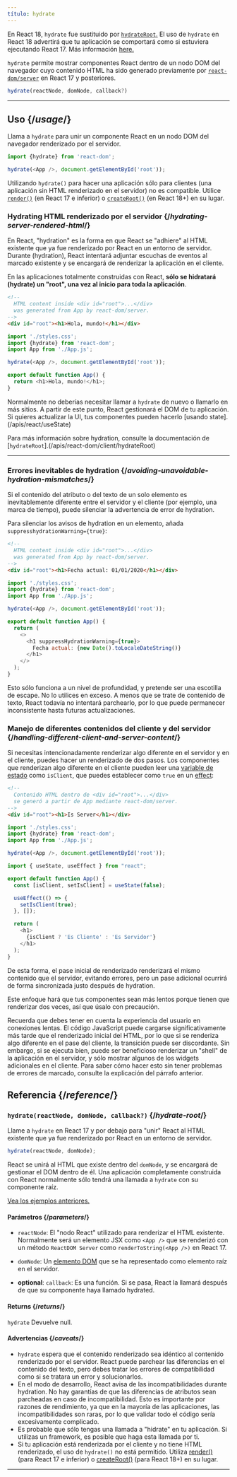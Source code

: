 ```yaml
---
título: hydrate
---
```

<Pitfall>

En React 18, `hydrate` fue sustituido por [`hydrateRoot`.](/apis/react-dom/client/hydrateRoot) El uso de `hydrate` en React 18 advertirá que tu aplicación se comportará como si estuviera ejecutando React 17. Más información [here.](https://reactjs.org/blog/2022/03/08/react-18-upgrade-guide.html#updates-to-client-rendering-apis)

</Pitfall>

<Intro>

`hydrate` permite mostrar componentes React dentro de un nodo DOM del navegador cuyo contenido HTML ha sido generado previamente por [`react-dom/server`](/apis/react-dom/server) en React 17 y posteriores.

```js
hydrate(reactNode, domNode, callback?)
```

</Intro>

<InlineToc />

---

## Uso {/*usage*/}

Llama a `hydrate` para unir un  <CodeStep step={1}>componente React</CodeStep> en un <CodeStep step={2}>nodo DOM del navegador</CodeStep> renderizado por el servidor.

```js [[1, 3, "document.getElementById('root')"], [2, 3, "<App />"]]
import {hydrate} from 'react-dom';

hydrate(<App />, document.getElementById('root'));
````

Utilizando `hydrate()` para hacer una aplicación sólo para clientes (una aplicación sin HTML renderizado en el servidor) no es compatible. Utilice [`render()`](/apis/react-dom/render) (en React 17 e inferior) o [`createRoot()`](/apis/react-dom/client/createRoot) (en React 18+) en su lugar.

### Hydrating HTML renderizado por el servidor {/*hydrating-server-rendered-html*/}

En React, "hydration" es la forma en que React se "adhiere" al HTML existente que ya fue renderizado por React en un entorno de servidor. Durante (hydration), React intentará adjuntar escuchas de eventos al marcado existente y se encargará de renderizar la aplicación en el cliente.

En las aplicaciones totalmente construidas con React, **sólo se hidratará (hydrate) un "root", una vez al inicio para toda la aplicación**.

<Sandpack>

```html public/index.html
<!--
  HTML content inside <div id="root">...</div>
  was generated from App by react-dom/server.
-->
<div id="root"><h1>Hola, mundo!</h1></div>
```

```js index.js active
import './styles.css';
import {hydrate} from 'react-dom';
import App from './App.js';

hydrate(<App />, document.getElementById('root'));
```

```js App.js
export default function App() {
  return <h1>Hola, mundo!</h1>;
}
```

</Sandpack>

Normalmente no deberías necesitar llamar a `hydrate` de nuevo o llamarlo en más sitios. A partir de este punto, React gestionará el DOM de tu aplicación. Si quieres actualizar la UI, tus componentes pueden hacerlo [usando state].(/apis/react/useState)

Para más información sobre hydration, consulte la documentación de [`hydrateRoot`].(/apis/react-dom/client/hydrateRoot)

---

### Errores inevitables de hydration {/*avoiding-unavoidable-hydration-mismatches*/}

Si el contenido del atributo o del texto de un solo elemento es inevitablemente diferente entre el servidor y el cliente (por ejemplo, una marca de tiempo), puede silenciar la advertencia de error de hydration.

Para silenciar los avisos de hydration en un elemento, añada `suppresshydrationWarning={true}`:

<Sandpack>

```html public/index.html
<!--
  HTML content inside <div id="root">...</div>
  was generated from App by react-dom/server.
-->
<div id="root"><h1>Fecha actual: 01/01/2020</h1></div>
```

```js index.js
import './styles.css';
import {hydrate} from 'react-dom';
import App from './App.js';

hydrate(<App />, document.getElementById('root'));
```

```js App.js active
export default function App() {
  return (
    <>
      <h1 suppressHydrationWarning={true}>
        Fecha actual: {new Date().toLocaleDateString()}
      </h1>
    </>
  );
}
```

</Sandpack>

Esto sólo funciona a un nivel de profundidad, y pretende ser una escotilla de escape. No lo utilices en exceso. A menos que se trate de contenido de texto, React todavía no intentará parchearlo, por lo que puede permanecer inconsistente hasta futuras actualizaciones.

### Manejo de diferentes contenidos del cliente y del servidor {/*handling-different-client-and-server-content*/}

Si necesitas intencionadamente renderizar algo diferente en el servidor y en el cliente, puedes hacer un renderizado de dos pasos. Los componentes que renderizan algo diferente en el cliente pueden leer una [variable de estado](/apis/react/useState) como `isClient`, que puedes establecer como `true` en un [effect](/apis/react/useEffect):

<Sandpack>

```html public/index.html
<!--
  Contenido HTML dentro de <div id="root">...</div>
  se generó a partir de App mediante react-dom/server.
-->
<div id="root"><h1>Is Server</h1></div>
```

```js index.js
import './styles.css';
import {hydrate} from 'react-dom';
import App from './App.js';

hydrate(<App />, document.getElementById('root'));
```

```js App.js active
import { useState, useEffect } from "react";

export default function App() {
  const [isClient, setIsClient] = useState(false);

  useEffect(() => {
    setIsClient(true);
  }, []);

  return (
    <h1>
      {isClient ? 'Es Cliente' : 'Es Servidor'}
    </h1>
  );
}
```

</Sandpack>

De esta forma, el pase inicial de renderizado renderizará el mismo contenido que el servidor, evitando errores, pero un pase adicional ocurrirá de forma sincronizada justo después de hydration.

<Pitfall>

Este enfoque hará que tus componentes sean más lentos porque tienen que renderizar dos veces, así que úsalo con precaución.

Recuerda que debes tener en cuenta la experiencia del usuario en conexiones lentas. El código JavaScript puede cargarse significativamente más tarde que el renderizado inicial del HTML, por lo que si se renderiza algo diferente en el pase del cliente, la transición puede ser discordante. Sin embargo, si se ejecuta bien, puede ser beneficioso renderizar un "shell" de la aplicación en el servidor, y sólo mostrar algunos de los widgets adicionales en el cliente. Para saber cómo hacer esto sin tener problemas de errores de marcado, consulte la explicación del párrafo anterior.

</Pitfall>



## Referencia {/*reference*/}

### `hydrate(reactNode, domNode, callback?)` {/*hydrate-root*/}

Llame a `hydrate` en React 17 y por debajo para "unir" React al HTML existente que ya fue renderizado por React en un entorno de servidor.

```js
hydrate(reactNode, domNode);
```

React se unirá al HTML que existe dentro del `domNode`, y se encargará de gestionar el DOM dentro de él. Una aplicación completamente construida con React normalmente sólo tendrá una llamada a `hydrate` con su componente raíz.

[Vea los ejemplos anteriores.](#usage)

#### Parámetros {/*parameters*/}

* `reactNode`: El "nodo React" utilizado para renderizar el HTML existente. Normalmente será un elemento JSX como `<App />` que se renderizó con un método `ReactDOM Server` como `renderToString(<App />)` en React 17.

* `domNode`: Un [elemento DOM](https://developer.mozilla.org/es/docs/Web/API/Element) que se ha representado como elemento raíz en el servidor.

* **optional**: `callback`: Es una función. Si se pasa, React la llamará después de que su componente haya llamado hydrated.

#### Returns {/*returns*/}

`hydrate` Devuelve null.

#### Advertencias {/*caveats*/}
* `hydrate` espera que el contenido renderizado sea idéntico al contenido renderizado por el servidor. React puede parchear las diferencias en el contenido del texto, pero debes tratar los errores de compatibilidad como si se tratara un error y solucionarlos.
* En el modo de desarrollo, React avisa de las incompatibilidades durante hydration. No hay garantías de que las diferencias de atributos sean parcheadas en caso de incompatibilidad. Esto es importante por razones de rendimiento, ya que en la mayoría de las aplicaciones, las incompatibilidades son raras, por lo que validar todo el código sería excesivamente complicado.
* Es probable que sólo tengas una llamada a "hidrate" en tu aplicación. Si utilizas un framework, es posible que haga esta llamada por ti.
* Si tu aplicación está renderizada por el cliente y no tiene HTML renderizado, el uso de `hydrate()` no está permitido. Utiliza [render()](/apis/react-dom/render) (para React 17 e inferior) o [createRoot()](/apis/react-dom/client/createRoot) (para React 18+) en su lugar.

---
